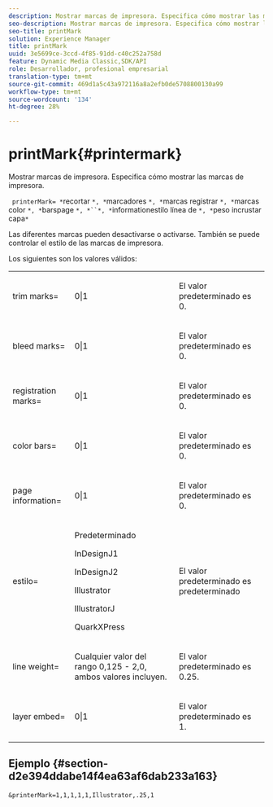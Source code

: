 ```yaml
---
description: Mostrar marcas de impresora. Especifica cómo mostrar las marcas de impresora.
seo-description: Mostrar marcas de impresora. Especifica cómo mostrar las marcas de impresora.
seo-title: printMark
solution: Experience Manager
title: printMark
uuid: 3e5699ce-3ccd-4f85-91dd-c40c252a758d
feature: Dynamic Media Classic,SDK/API
role: Desarrollador, profesional empresarial
translation-type: tm+mt
source-git-commit: 469d1a5c43a972116a8a2efb0de5708800130a99
workflow-type: tm+mt
source-wordcount: '134'
ht-degree: 28%

---
```



# printMark{#printermark}

Mostrar marcas de impresora. Especifica cómo mostrar las marcas de impresora.

` printerMark= *`recortar `*, *`marcadores `*, *`marcas registrar `*, *`marcas color `*, *`barspage `*, *``*, *`informationestilo línea de `*, *`peso incrustar capa`*`

Las diferentes marcas pueden desactivarse o activarse. También se puede controlar el estilo de las marcas de impresora.

Los siguientes son los valores válidos:

<table id="simpletable_C84560940CAC46D8BE9D0EFEE5EBF323"> 
 <tr class="strow"> 
  <td class="stentry"> <p>trim marks= </p></td> 
  <td class="stentry"> <p>0|1 </p></td> 
  <td class="stentry"> <p>El valor predeterminado es 0. </p></td> 
 </tr> 
 <tr class="strow"> 
  <td class="stentry"> <p>bleed marks= </p></td> 
  <td class="stentry"> <p>0|1 </p></td> 
  <td class="stentry"> <p>El valor predeterminado es 0. </p></td> 
 </tr> 
 <tr class="strow"> 
  <td class="stentry"> <p>registration marks= </p></td> 
  <td class="stentry"> <p>0|1 </p></td> 
  <td class="stentry"> <p>El valor predeterminado es 0. </p></td> 
 </tr> 
 <tr class="strow"> 
  <td class="stentry"> <p>color bars= </p></td> 
  <td class="stentry"> <p>0|1 </p></td> 
  <td class="stentry"> <p>El valor predeterminado es 0. </p></td> 
 </tr> 
 <tr class="strow"> 
  <td class="stentry"> <p>page information= </p></td> 
  <td class="stentry"> <p>0|1 </p></td> 
  <td class="stentry"> <p>El valor predeterminado es 0. </p></td> 
 </tr> 
 <tr class="strow"> 
  <td class="stentry"> <p>estilo= </p></td> 
  <td class="stentry"> <p>Predeterminado </p> <p>InDesignJ1 </p> <p>InDesignJ2 </p> <p>Illustrator </p> <p>IllustratorJ </p> <p>QuarkXPress </p> </td> 
  <td class="stentry"> <p>El valor predeterminado es predeterminado </p></td> 
 </tr> 
 <tr class="strow"> 
  <td class="stentry"> <p>line weight= </p></td> 
  <td class="stentry"> <p>Cualquier valor del rango 0,125 - 2,0, ambos valores incluyen. </p></td> 
  <td class="stentry"> <p>El valor predeterminado es 0.25. </p></td> 
 </tr> 
 <tr class="strow"> 
  <td class="stentry"> <p>layer embed= </p></td> 
  <td class="stentry"> <p>0|1 </p></td> 
  <td class="stentry"> <p>El valor predeterminado es 1. </p></td> 
 </tr> 
</table>

## Ejemplo {#section-d2e394ddabe14f4ea63af6dab233a163}

`&printerMark=1,1,1,1,1,Illustrator,.25,1`
